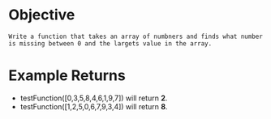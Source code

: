 # Objective
    Write a function that takes an array of numbners and finds what number is missing between 0 and the largets value in the array.
# Example Returns
* testFunction([0,3,5,8,4,6,1,9,7]) will return **2**.
* testFunction([1,2,5,0,6,7,9,3,4]) will return **8**.